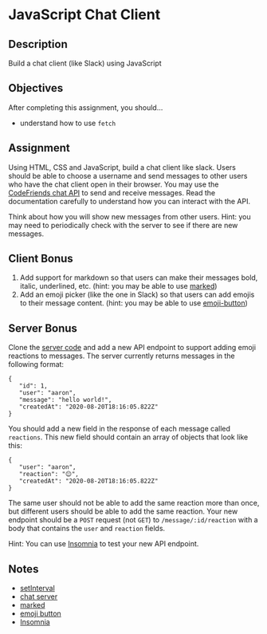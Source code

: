 # JavaScript Chat Client

## Description

Build a chat client (like Slack) using JavaScript

## Objectives

After completing this assignment, you should…

- understand how to use `fetch`

## Assignment

Using HTML, CSS and JavaScript, build a chat client like slack. Users should be able to choose a
username and send messages to other users who have the chat client open in their browser. You may
use the [CodeFriends chat API](https://github.com/alarner/chat-server) to send and receive messages.
Read the documentation carefully to understand how you can interact with the API.

Think about how you will show new messages from other users. Hint: you may need to periodically
check with the server to see if there are new messages.

## Client Bonus

1. Add support for markdown so that users can make their messages bold, italic, underlined, etc. (hint: you may be able to use [marked](https://github.com/markedjs/marked))
1. Add an emoji picker (like the one in Slack) so that users can add emojis to their message content. (hint: you may be able to use [emoji-button](https://github.com/joeattardi/emoji-button))

## Server Bonus

Clone the [server code](https://github.com/alarner/chat-server) and add a new API endpoint to
support adding emoji reactions to messages. The server currently returns messages in the following
format:

```
{
   "id": 1,
   "user": "aaron",
   "message": "hello world!",
   "createdAt": "2020-08-20T18:16:05.822Z"
}
```

You should add a new field in the response of each message called `reactions`. This new field should
contain an array of objects that look like this:

```
{
   "user": "aaron",
   "reaction": "😊",
   "createdAt": "2020-08-20T18:16:05.822Z"
}
```

The same user should not be able to add the same reaction more than once, but different users should
be able to add the same reaction. Your new endpoint should be a `POST` request (not `GET`) to
`/message/:id/reaction` with a body that contains the `user` and `reaction` fields.

Hint: You can use [Insomnia](https://updates.insomnia.rest/downloads/mac/latest?app=com.insomnia.app) to test your new API endpoint.

## Notes

- [setInterval](https://developer.mozilla.org/en-US/docs/Web/API/WindowOrWorkerGlobalScope/setInterval)
- [chat server](https://github.com/alarner/chat-server)
- [marked](https://github.com/markedjs/marked)
- [emoji button](https://github.com/joeattardi/emoji-button)
- [Insomnia](https://insomnia.rest/)

